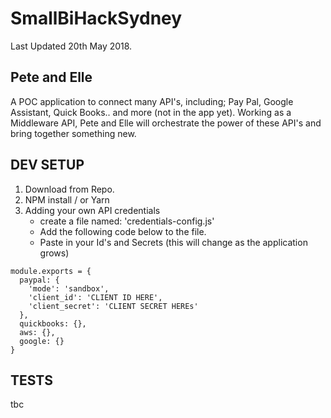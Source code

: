 # SmallBiHackSydney

Last Updated 20th May 2018.

## Pete and Elle

A POC application to connect many API's, including; Pay Pal, Google Assistant, Quick Books.. and more (not in the app yet).
Working as a Middleware API, Pete and Elle will orchestrate the power of these API's and bring together something new.

## DEV SETUP

1. Download from Repo.
2. NPM install / or Yarn
3. Adding your own API credentials
   - create a file named: 'credentials-config.js'
   - Add the following code below to the file.
   - Paste in your Id's and Secrets (this will change as the application grows)

~~~~
module.exports = {
  paypal: {
    'mode': 'sandbox',
    'client_id': 'CLIENT ID HERE',
    'client_secret': 'CLIENT SECRET HEREs'
  },
  quickbooks: {},
  aws: {},
  google: {}
}
~~~~

## TESTS

tbc
